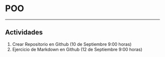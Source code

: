 # POO
***
## Actividades
1. Crear Repositorio en Github (10 de Septiembre 9:00 horas)
2. Ejercicio de Markdown en Github (12 de Septiembre 9:00 horas)
